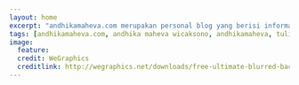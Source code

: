 ```yaml
---
layout: home
excerpt: "andhikamaheva.com merupakan personal blog yang berisi informasi seputar pemrograman, tips & trick serta cerita menarik khas mahasiswa"
tags: [andhikamaheva.com, andhika maheva wicaksono, andhikamaheva, tulisan mahasiswa biasa, cerita mahasiswa, belajar pemrograman, laravel, laravel indonesia]
image:
  feature:
  credit: WeGraphics
  creditlink: http://wegraphics.net/downloads/free-ultimate-blurred-background-pack/
---
```


